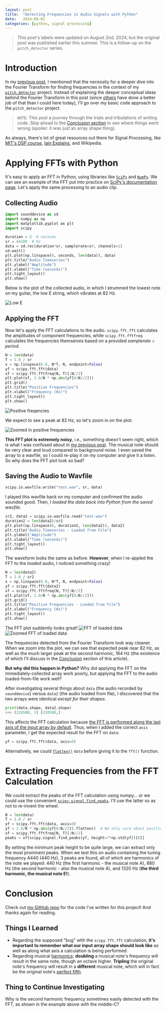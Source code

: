 ```yaml
---
layout: post
title:  "Detecting Frequencies in Audio Signals with Python"
date:   2024-08-02
categories: [python, signal processing]
---
```

> This post's labels were updated on August 2nd, 2024, but the original post was published earlier this summer. This is a follow-up on the `pitch_detector` series.

# Introduction
In my [previous post](https://reneedesporte.github.io/2024/07/07/musical-notes-and-frequency/), I mentioned that the necessity for a deeper dive into the Fourier Transform for finding frequencies in the context of my [`pitch_detector`](https://github.com/reneedesporte/pitch_detector) project. Instead of explaining the deeper conceptual ideas behind the Fourier Transform in this post (since [others](https://www.youtube.com/watch?v=spUNpyF58BY) have done a better job of that than I could here today), I'll go over my basic code approach to the `pitch_detector` project.

> `NOTE`: This post a journey through the trials and tribulations of writing code. Skip ahead to the [Conclusion section](#conclusion) to see where things went wrong (spoiler: it was just an array shape thing).

As always, there's lot of great resources out there for Signal Processing, like [MIT's DSP course](https://www.youtube.com/watch?v=rkvEM5Y3N60&list=PL8157CA8884571BA2), [Iain Explains](https://www.youtube.com/@iain_explains), and Wikipedia.

# Applying FFTs with Python
It's easy to apply an FFT in Python, using libraries like [`SciPy`](https://scipy.org/) and [`NumPy`](https://numpy.org/). We can see an example of the FFT put into practice on [SciPy's documentation page](https://docs.scipy.org/doc/scipy/tutorial/fft.html#d-discrete-fourier-transforms). Let's apply the same processing to an audio clip.

## Collecting Audio
```python
import sounddevice as sd
import numpy as np
import matplotlib.pyplot as plt
import scipy

duration = 5  # seconds
sr = 44100  # Hz
data = sd.rec(duration*sr, samplerate=sr, channels=1)
sd.wait()
plt.plot(np.linspace(0, seconds, len(data)), data)
plt.title("Audio Timeseries")
plt.ylabel("Amplitude")
plt.xlabel("Time (seconds)")
plt.tight_layout()
plt.show()
```

Below is the plot of the collected audio, in which I strummed the lowest note on my guitar, the low E string, which vibrates at 82 Hz.

![Low E](/assets/img/guitar_string_collected_audio.PNG)

## Applying the FFT

Now let's apply the FFT calculations to the audio. `scipy.fft.fft` calculates the amplitudes of component frequencies, while `scipy.fft.fftfreq` calculates the frequencies themselves based on a provided $sample rate \div period$.

```python
N = len(data)
T = 1.0 / sr
x = np.linspace(0.0, N*T, N, endpoint=False)
yf = scipy.fft.fft(data)
xf = scipy.fft.fftfreq(N, T)[:N//2]
plt.plot(xf, 2.0/N * np.abs(yf[0:N//2]))
plt.grid()
plt.title("Positive Frequencies")
plt.xlabel("Frequency (Hz)")
plt.tight_layout()
plt.show()
```

![Positive freqencies](/assets/img/positive_frequencies.PNG)

We expect to see a peak at 82 Hz, so let's zoom in on the plot:

![Zoomed in positive frequencies](/assets/img/zoomed_in_positive_freqs.PNG)

**This FFT plot is extremely noisy**, i.e., something doesn't seem right, which is what I was confused about in [my previous post](https://reneedesporte.github.io/2024/07/07/musical-notes-and-frequency/). The musical note should be very clear and loud compared to background noise. I even saved the array to a wavfile, so I could re-play it on my computer and give it a listen. So why does the FFT plot look so bad?

## Saving the Audio to Wavfile

```python
scipy.io.wavfile.write("test.wav", sr, data)
```

I played this wavfile back on my computer and confirmed the audio sounded good. Then, I _loaded the data back into Python from the saved wavfile_.

```python
sr2, data2 = scipy.io.wavfile.read("test.wav")
duration2 = len(data2)/sr2
plt.plot(np.linspace(0, duration2, len(data2)), data2)
plt.title("Audio Timeseries - Loaded from File")
plt.ylabel("Amplitude")
plt.xlabel("Time (seconds)")
plt.tight_layout()
plt.show()
```

The waveform looks the same as before. **However**, when I re-appled the FFT to the _loaded_ audio, I noticed something crazy!

```python
N = len(data2)
T = 1.0 / sr2
x = np.linspace(0.0, N*T, N, endpoint=False)
yf = scipy.fft.fft(data2)
xf = scipy.fft.fftfreq(N, T)[:N//2]
plt.plot(xf, 2.0/N * np.abs(yf[0:N//2]))
plt.grid()
plt.title("Positive Frequencies - Loaded from File")
plt.xlabel("Frequency (Hz)")
plt.tight_layout()
plt.show()
```

The FFT plot suddently looks great!
![FFT of loaded data](/assets/img/loaded_data_fft_freqs.PNG)
![Zoomed FFT of loaded data](/assets/img/loaded_data_fft_freqs_zoomed.PNG)

The frequencies detected from the Fourier Transform look way cleaner. When we zoom into the plot, we can see that expected peak near 82 Hz, as well as the much larger peak at the second harmonic, 164 Hz (the existence of which I'll discuss in the [Conclusion](#conclusion) section of this article).

**But why did this happen in Python?** Why did applying the FFT on the immediately-collected array work poorly, but applying the FFT to the audio loaded-from-file work well?

After investigating several things about `data` (the audio recorded by `sounddevice`) versus `data2` (the audio loaded from file), I discovered that the two arrays were identical _except for their shapes_.

```python
print(data.shape, data2.shape)
>>> (220500, 1) (220500,)
```

This affects the FFT calculation because [the FFT is performed along the last axis of the input array by default](https://docs.scipy.org/doc/scipy/reference/generated/scipy.fft.fft.html). Thus, when I added the correct `axis` parameter, I get the expected result for the FFT on `data`:

```python
yf = scipy.fft.fft(data, axis=0)
```

Alternatively, we could [`flatten()`](https://numpy.org/doc/stable/reference/generated/numpy.ndarray.flatten.html) `data` before giving it to the `fft()` function.

# Extracting Frequencies from the FFT Calculation

We could extract the peaks of the FFT calculation using numpy... or we could use the convenient [`scipy.signal.find_peaks`](https://docs.scipy.org/doc/scipy/reference/generated/scipy.signal.find_peaks.html). I'll use the latter so as not to re-invent the wheel.

```python
N = len(data)
T = 1.0 / sr
yf = scipy.fft.fft(data, axis=0)
yf = 2.0/N * np.abs(yf[0:N//2]).flatten()  # We only care about positive freqs.
xf = scipy.fft.fftfreq(N, T)[:N//2]
peaks = xf[scipy.signal.find_peaks(yf, height=7*np.std(yf))[0]]
```

By setting the minimum peak height to be quite large, we can extract only the most prominent peaks. When we test this on audio containing the tuning frequency A440 (440 Hz), 3 peaks are found, all of which are harmonics of the note we played: 440 Hz (the first harmonic - the musical note A), 880 Hz (the second harmonic - also the musical note A), and 1320 Hz (**the third harmonic, the musical note E!**).

# Conclusion
Check out [my GitHub repo](https://github.com/reneedesporte/pitch_detector) for the code I've written for this project! And thanks again for reading.

## Things I Learned
- Regarding the supposed "bug" with the `scipy.fft.fft` calculation, **it's important to remember what our input array shape should look like** as well as along what axis a calculation is being performed.
- Regarding musical [harmonics](https://simple.wikipedia.org/wiki/Harmonic_series_%28music%29): **doubling** a musical note's frequency will result in the same note, though an octave higher. **Tripling** the original note's frequency will result in a **different** musical note, which will in fact be the original note's [perfect fifth](https://en.wikipedia.org/wiki/Perfect_fifth).

## Thing to Continue Investigating
Why is the second harmonic frequency sometimes easily detected with the FFT, as shown in the example above with the middle-C?
